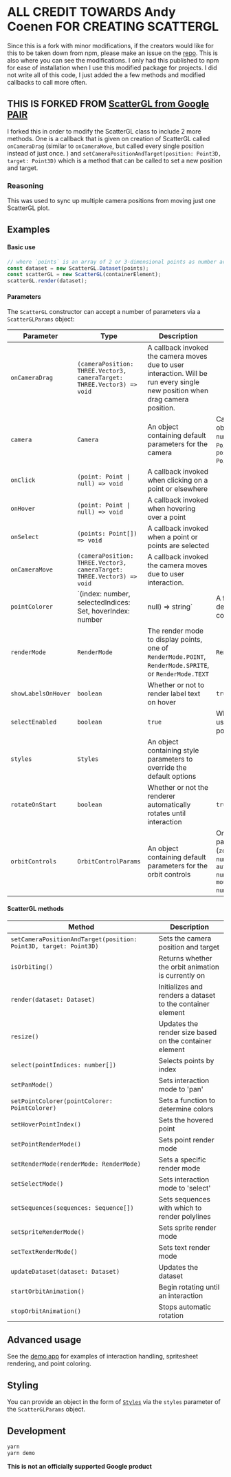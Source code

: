 # ALL CREDIT TOWARDS **Andy Coenen** FOR CREATING SCATTERGL

Since this is a fork with minor modifications, if the creators would like
for this to be taken down from npm, please make an issue on the [repo](https://github.com/xnought/scatter-gl). This is also where you can see the modifications. I only had this published to npm for ease of installation when I use this modified package for projects. I did not write all of this code, I just added the a few methods and modified callbacks to call more often.

## THIS IS FORKED FROM [ScatterGL from Google PAIR](https://github.com/PAIR-code/scatter-gl)

I forked this in order to modify the ScatterGL class to include 2 more methods.
One is a callback that is given on creation of ScatterGL called `onCameraDrag` (similar to `onCameraMove`, but called every single position
instead of just once.
) and `setCameraPositionAndTarget(position: Point3D, target: Point3D)` which is a method that can be called to set a new position and target.

### Reasoning

This was used to sync up multiple camera positions from moving just one ScatterGL plot.

## Examples

#### Basic use

```javascript
// where `points` is an array of 2 or 3-dimensional points as number arrays.
const dataset = new ScatterGL.Dataset(points);
const scatterGL = new ScatterGL(containerElement);
scatterGL.render(dataset);
```

#### Parameters

The `ScatterGL` constructor can accept a number of parameters via a `ScatterGLParams` object:

| Parameter           | Type                                                                               | Description                                                                                                                   | default                                                                                                       |
| ------------------- | ---------------------------------------------------------------------------------- | ----------------------------------------------------------------------------------------------------------------------------- | ------------------------------------------------------------------------------------------------------------- |
| `onCameraDrag`      | `(cameraPosition: THREE.Vector3, cameraTarget: THREE.Vector3) => void`             | A callback invoked the camera moves due to user interaction. Will be run every single new position when drag camera position. |                                                                                                               |
| `camera`            | `Camera`                                                                           | An object containing default parameters for the camera                                                                        | Camera params object (`zoom: number`, `target: Point3D`, and `position: Point3D`)                             |
| `onClick`           | `(point: Point \| null) => void`                                                   | A callback invoked when clicking on a point or elsewhere                                                                      |                                                                                                               |
| `onHover`           | `(point: Point \| null) => void`                                                   | A callback invoked when hovering over a point                                                                                 |                                                                                                               |
| `onSelect`          | `(points: Point[]) => void`                                                        | A callback invoked when a point or points are selected                                                                        |                                                                                                               |
| `onCameraMove`      | `(cameraPosition: THREE.Vector3, cameraTarget: THREE.Vector3) => void`             | A callback invoked the camera moves due to user interaction.                                                                  |                                                                                                               |
| `pointColorer`      | `(index: number, selectedIndices: Set<number>, hoverIndex: number|null) => string` | A function to determine the color of points                                                                                   |                                                                                                               |
| `renderMode`        | `RenderMode`                                                                       | The render mode to display points, one of `RenderMode.POINT`, `RenderMode.SPRITE`, or `RenderMode.TEXT`                       | `RenderMode.POINT`                                                                                            |
| `showLabelsOnHover` | `boolean`                                                                          | Whether or not to render label text on hover                                                                                  | `true`                                                                                                        |
| `selectEnabled`     | `boolean`                                                                          | `true`                                                                                                                        | Whether or not a user can select points by clicking                                                           |
| `styles`            | `Styles`                                                                           | An object containing style parameters to override the default options                                                         |                                                                                                               |
| `rotateOnStart`     | `boolean`                                                                          | Whether or not the renderer automatically rotates until interaction                                                           | `true`                                                                                                        |
| `orbitControls`     | `OrbitControlParams`                                                               | An object containing default parameters for the orbit controls                                                                | Orbit Controls params object (`zoomSpeed: number`, `autoRotateSpeed: number`, and `mouseRotateSpeed: number`) |

#### ScatterGL methods

| Method                                                           | Description                                                |
| ---------------------------------------------------------------- | ---------------------------------------------------------- |
| `setCameraPositionAndTarget(position: Point3D, target: Point3D)` | Sets the camera position and target                        |
| `isOrbiting()`                                                   | Returns whether the orbit animation is currently on        |
| `render(dataset: Dataset)`                                       | Initializes and renders a dataset to the container element |
| `resize()`                                                       | Updates the render size based on the container element     |
| `select(pointIndices: number[])`                                 | Selects points by index                                    |
| `setPanMode()`                                                   | Sets interaction mode to 'pan'                             |
| `setPointColorer(pointColorer: PointColorer)`                    | Sets a function to determine colors                        |
| `setHoverPointIndex()`                                           | Sets the hovered point                                     |
| `setPointRenderMode()`                                           | Sets point render mode                                     |
| `setRenderMode(renderMode: RenderMode)`                          | Sets a specific render mode                                |
| `setSelectMode()`                                                | Sets interaction mode to 'select'                          |
| `setSequences(sequences: Sequence[])`                            | Sets sequences with which to render polylines              |
| `setSpriteRenderMode()`                                          | Sets sprite render mode                                    |
| `setTextRenderMode()`                                            | Sets text render mode                                      |
| `updateDataset(dataset: Dataset)`                                | Updates the dataset                                        |
| `startOrbitAnimation()`                                          | Begin rotating until an interaction                        |
| `stopOrbitAnimation()`                                           | Stops automatic rotation                                   |

## Advanced usage

See the [demo app](./demo/index.ts) for examples of interaction handling, spritesheet rendering, and point coloring.

## Styling

You can provide an object in the form of [`Styles`](./src/styles.ts) via the `styles` parameter of the `ScatterGLParams` object.

## Development

```bash
yarn
yarn demo
```

**This is not an officially supported Google product**
